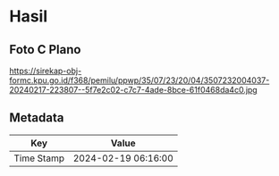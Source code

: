 # Hasil

## Foto C Plano

https://sirekap-obj-formc.kpu.go.id/f368/pemilu/ppwp/35/07/23/20/04/3507232004037-20240217-223807--5f7e2c02-c7c7-4ade-8bce-61f0468da4c0.jpg


## Metadata

| Key        | Value               |
| ---------- | ------------------- |
| Time Stamp | 2024-02-19 06:16:00 |



